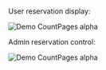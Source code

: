 ###

User reservation display:

![Demo CountPages alpha](https://i.ibb.co/mFY8hBX/ezgif-com-gif-maker.gif)

Admin reservation control:

![Demo CountPages alpha](https://i.ibb.co/hFxGgtK/ezgif-com-gif-maker-1.gif)
